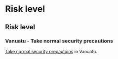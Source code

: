 # Risk level

## Risk level

### Vanuatu - Take normal security precautions

[Take normal security precautions](#levels "Risk Levels") in Vanuatu.